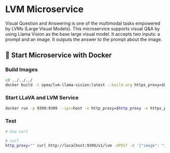 # LVM Microservice

Visual Question and Answering is one of the multimodal tasks empowered by LVMs (Large Visual Models). This microservice supports visual Q&A by using Llama Vision as the base large visual model. It accepts two inputs: a prompt and an image. It outputs the answer to the prompt about the image.


## 🚀 Start Microservice with Docker

### Build Images

```bash
cd ../../../
docker build -t opea/lvm-llama-vision:latest --build-arg https_proxy=$https_proxy --build-arg http_proxy=$http_proxy -f comps/lvms/llama-vision/Dockerfile .
```

### Start LLaVA and LVM Service

```bash
docker run -p 9399:9399 --ipc=host -e http_proxy=$http_proxy -e https_proxy=$https_proxy -e LLAMA_VISION_MODEL_ID="/mnt/models/Llama-3.2-11B-Vision-Instruct" --runtime=habana -e HABANA_VISIBLE_DEVICES=all -e OMPI_MCA_btl_vader_single_copy_mechanism=none --cap-add=sys_nice --ipc=host opea/lvm-llama-vision:latest
```

### Test

```bash
# Use curl

# curl
http_proxy="" curl http://localhost:9399/v1/lvm -XPOST -d '{"image": "iVBORw0KGgoAAAANSUhEUgAAAAoAAAAKCAYAAACNMs+9AAAAFUlEQVR42mP8/5+hnoEIwDiqkL4KAcT9GO0U4BxoAAAAAElFTkSuQmCC", "prompt":"What is this?"}' -H 'Content-Type: application/json'
